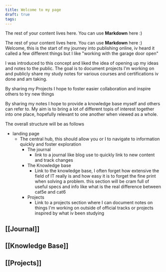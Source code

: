 ```yaml
---
title: Welcome to my page
draft: true
tags:
---
```

 
The rest of your content lives here. You can use **Markdown** here :)
 
The rest of your content lives here. You can use **Markdown** here :)
Welcome, this is the start of my journey into publishing online, iv heard it called a few different things but I like "working with the garage door open"

I was introduced to this concept and liked the idea of opening up my ideas and notes to the public. The goal is to document projects I'm working on and publicly share my study notes for various courses and certifications iv done and am taking.

By sharing my Projects I hope to foster easier collaboration and inspire others to try new things

By sharing my notes I hope to provide a knowledge base myself and others can refer to. My aim is to bring a lot of different topis of interest together into one place, hopefully relevant to one another when viewed as a whole.

The overall structure will be as follows

- landing page
	- The central hub, this should allow you or I to navigate to information quickly and foster exploration
		- The journal
			- link to a journal like blog use to quickly link to new content and track changes
		- The Knowledge base
			- Link to the knowledge base, I often forget how extensive the field of IT really is and how easy it is to forget the fine print when solving a problem. this section will be cram full of useful specs and info like what is the real difference between cat5e and cat6
		- Projects
			- Link to a projects section where I can document notes on things I'm working on outside of official tracks or projects inspired by what iv been studying


## [[Journal]]
## [[Knowledge Base]]
## [[Projects]]

